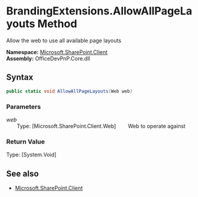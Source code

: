 # BrandingExtensions.AllowAllPageLayouts Method  
Allow the web to use all available page layouts  

**Namespace:** [Microsoft.SharePoint.Client](Microsoft.SharePoint.Client.md)  
**Assembly:** OfficeDevPnP.Core.dll  
## Syntax
```C#
public static void AllowAllPageLayouts(Web web)
```
### Parameters
*web*  
&emsp;&emsp;Type: [Microsoft.SharePoint.Client.Web] 
&emsp;&emsp;Web to operate against  
  
### Return Value
Type: [System.Void]  

## See also
- [Microsoft.SharePoint.Client](Microsoft.SharePoint.Client.md)
